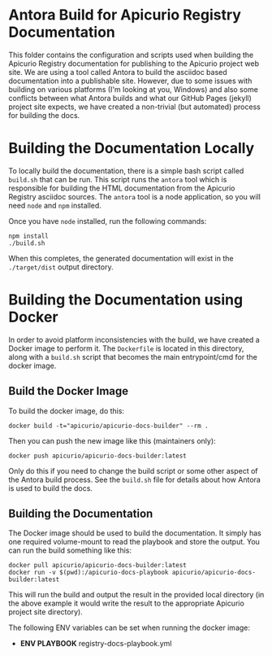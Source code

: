 # Antora Build for Apicurio Registry Documentation

This folder contains the configuration and scripts used when building the Apicurio Registry 
documentation for publishing to the Apicurio project web site.  We are using a tool called
Antora to build the asciidoc based documentation into a publishable site.  However, due to
some issues with building on various platforms (I'm looking at you, Windows) and also some
conflicts between what Antora builds and what our GitHub Pages (jekyll) project site expects,
we have created a non-trivial (but automated) process for building the docs.

# Building the Documentation Locally

To locally build the documentation, there is a simple bash script called `build.sh` that
can be run.  This script runs the `antora` tool which is responsible for building the HTML
documentation from the Apicurio Registry asciidoc sources.  The `antora` tool is a node
application, so you will need `node` and `npm` installed.

Once you have `node` installed, run the following commands:

```
npm install
./build.sh
```

When this completes, the generated documentation will exist in the `./target/dist` 
output directory.

# Building the Documentation using Docker

In order to avoid platform inconsistencies with the build, we have created a Docker image to
perform it.  The `Dockerfile` is located in this directory, along with a `build.sh` script
that becomes the main entrypoint/cmd for the docker image.

## Build the Docker Image

To build the docker image, do this:

```docker build -t="apicurio/apicurio-docs-builder" --rm .```

Then you can push the new image like this (maintainers only):

```docker push apicurio/apicurio-docs-builder:latest```

Only do this if you need to change the build script or some other aspect of the Antora build
process.  See the `build.sh` file for details about how Antora is used to build the docs.

## Building the Documentation

The Docker image should be used to build the documentation.  It simply has one required 
volume-mount to read the playbook and store the output.  You can run the build something 
like this:

```
docker pull apicurio/apicurio-docs-builder:latest
docker run -v $(pwd):/apicurio-docs-playbook apicurio/apicurio-docs-builder:latest
```

This will run the build and output the result in the provided local directory (in the above
example it would write the result to the appropriate Apicurio project site directory).

The following ENV variables can be set when running the docker image:

* **ENV PLAYBOOK** registry-docs-playbook.yml
